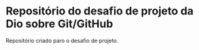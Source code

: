 # Repositório do desafio de projeto da Dio sobre Git/GitHub 
Repositório criado paro o desafio de projeto. 
